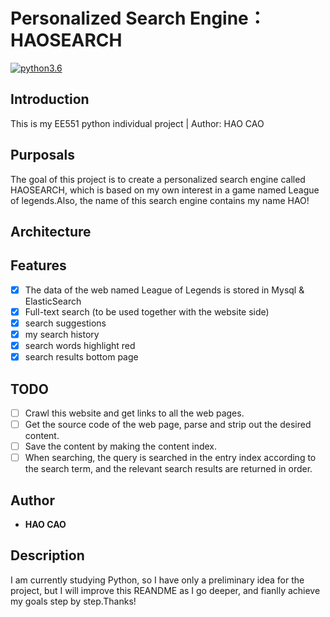 # Personalized Search Engine：HAOSEARCH


[![python3.6](https://img.shields.io/badge/python-3.6-brightgreen.svg)](https://www.python.org/downloads/release/python-368/)

## Introduction
This is my EE551 python individual project | Author: HAO CAO

## Purposals
The goal of this project is to create a personalized search engine called HAOSEARCH, which is based on my own interest in a game named League of legends.Also, the name of this search engine contains my name HAO!
## Architecture

## Features
- [x] The data of the web named League of Legends  is stored in Mysql & ElasticSearch
- [x] Full-text search (to be used together with the website side)
- [x] search suggestions
- [x] my search history
- [x] search words highlight red
- [x] search results bottom page

## TODO
- [ ] Crawl this website and get links to all the web pages.
- [ ] Get the source code of the web page, parse and strip out the desired content.
- [ ] Save the content by making the content index.
- [ ] When searching, the query is searched in the entry index according to the search term, and the relevant search results are returned in order.
## Author

* **HAO CAO**

## Description

I am currently studying Python, so I have only a preliminary idea for the project, but I will  improve this REANDME as I go deeper, and fianlly achieve my goals step by step.Thanks!
